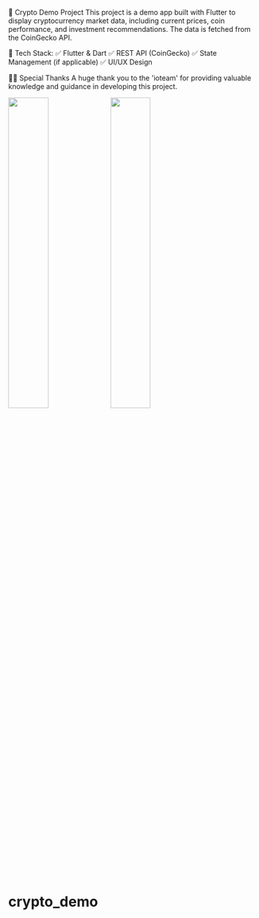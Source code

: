 📌 Crypto Demo Project
This project is a demo app built with Flutter to display cryptocurrency market data, including current prices, coin performance, and investment recommendations. The data is fetched from the CoinGecko API.

🚀 Tech Stack:
✅ Flutter & Dart
✅ REST API (CoinGecko)
✅ State Management (if applicable)
✅ UI/UX Design

🙏🏻 Special Thanks
A huge thank you to the 'ioteam' for providing valuable knowledge and guidance in developing this project. 

<img src="/lib/images/main.png" width="40%" />

<img src="/lib/images/coin.png" width="40%" />

# crypto_demo
